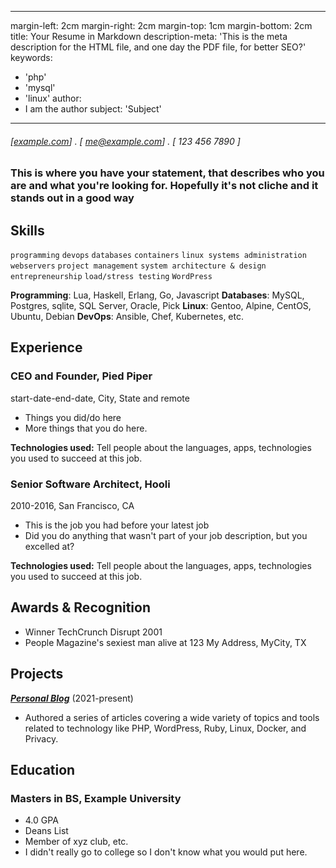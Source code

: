 
---
margin-left: 2cm
margin-right: 2cm
margin-top: 1cm
margin-bottom: 2cm
title: Your Resume in Markdown
description-meta: 'This is the meta description for the HTML file, and one day the PDF file, for better SEO?'
keywords:
  - 'php'
  - 'mysql'
  - 'linux'
author:
- I am the author
subject: 'Subject'
---
###### [[example.com](https://example.com)] . [ me@example.com] . [ 123 456 7890 ]

### This is where you have your statement, that describes who you are and what you're looking for. Hopefully it's not cliche and it stands out in a good way

## Skills

```programming```
```devops```
```databases```
```containers```
```linux systems administration```
```webservers```
```project management```
```system architecture & design```
```entrepreneurship```
```load/stress testing```
```WordPress```

**Programming**: Lua, Haskell, Erlang, Go, Javascript
**Databases**: MySQL, Postgres, sqlite, SQL Server, Oracle, Pick
**Linux**: Gentoo, Alpine, CentOS, Ubuntu, Debian
**DevOps**: Ansible, Chef, Kubernetes, etc.

## Experience

### CEO and Founder, Pied Piper

start-date-end-date, City, State and remote

- Things you did/do here
- More things that you do here.

**Technologies used:** Tell people about the languages, apps, technologies you used to succeed at this job.

### Senior Software Architect, Hooli

2010-2016, San Francisco, CA

- This is the job you had before your latest job
- Did you do anything that wasn't part of your job description, but you excelled at?

**Technologies used:** Tell people about the languages, apps, technologies you used to succeed at this job.

## Awards & Recognition

- Winner TechCrunch Disrupt 2001
- People Magazine's sexiest man alive at 123 My Address, MyCity, TX

## Projects

**[*Personal Blog*](http://luther.io)** (2021-present)

- Authored a series of articles covering a wide variety of topics and tools related to technology like PHP, WordPress, Ruby, Linux, Docker, and Privacy.

## Education

### Masters in BS, Example University

- 4.0 GPA
- Deans List
- Member of xyz club, etc.
- I didn't really go to college so I don't know what you would put here.

